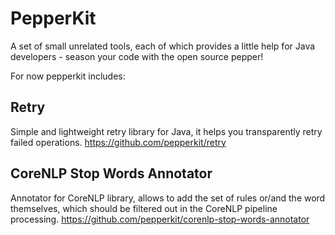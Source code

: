 # PepperKit
A set of small unrelated tools, each of which provides a little help for Java developers - season your code with the open source pepper!

For now pepperkit includes:

## Retry
Simple and lightweight retry library for Java, it helps you transparently retry failed operations.
https://github.com/pepperkit/retry

## CoreNLP Stop Words Annotator
Annotator for CoreNLP library, allows to add the set of rules or/and the word themselves, which should be filtered out in the CoreNLP pipeline processing.
https://github.com/pepperkit/corenlp-stop-words-annotator

